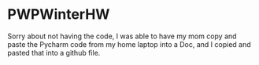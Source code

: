 # PWPWinterHW
Sorry about not having the code, I was able to have my mom copy and paste the Pycharm code from my home laptop into a Doc, and I copied and pasted that into a github file.
